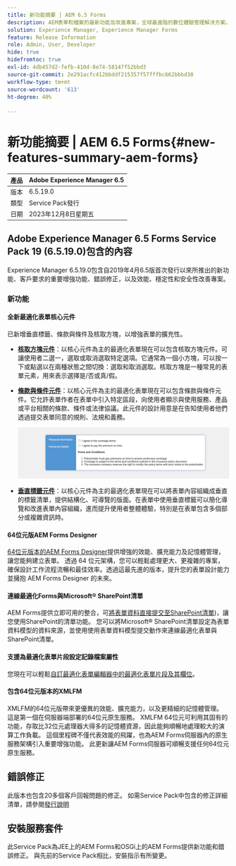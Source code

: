 ```yaml
---
title: 新功能摘要 | AEM 6.5 Forms
description: AEM表單和檔案的最新功能及改進專案，全球最進階的數位體驗管理解決方案。
solution: Experience Manager, Experience Manager Forms
feature: Release Information
role: Admin, User, Developer
hide: true
hidefromtoc: true
exl-id: 4db457d2-fefb-410d-8e74-58147f52bbd3
source-git-commit: 2e291acfc412bbddf215357f57fffbc662bbbd30
workflow-type: tm+mt
source-wordcount: '613'
ht-degree: 40%

---
```


# 新功能摘要 | AEM 6.5 Forms{#new-features-summary-aem-forms}

| 產品 | Adobe Experience Manager 6.5 |
| -------- | ---------------------------- |
| 版本 | 6.5.19.0 |
| 類型 | Service Pack發行 |
| 日期 | 2023年12月8日星期五 |

## Adobe Experience Manager 6.5 Forms Service Pack 19 (6.5.19.0)包含的內容

Experience Manager 6.5.19.0包含自2019年4月6.5版首次發行以來所推出的新功能、客戶要求的重要增強功能、錯誤修正，以及效能、穩定性和安全性改善專案。

### 新功能

#### 全新最適化表單核心元件

已新增垂直標籤、條款與條件及核取方塊，以增強表單的擴充性。

* **[核取方塊元件](https://experienceleague.adobe.com/docs/experience-manager-core-components/using/adaptive-forms/adaptive-forms-components/checkbox.html?lang=zh-Hant)**：以核心元件為主的最適化表單現在可以包含核取方塊元件。可讓使用者二選一，選取或取消選取特定選項。它通常為一個小方塊，可以按一下或點選以在兩種狀態之間切換：選取和取消選取。核取方塊是一種常見的表單元素，用來表示選擇是/否或真/假。

* **[條款與條件元件](https://experienceleague.adobe.com/docs/experience-manager-core-components/using/adaptive-forms/adaptive-forms-components/terms-and-conditions.html?lang=zh-Hant)**：以核心元件為主的最適化表單現在可以包含條款與條件元件。它允許表單作者在表單中引入特定區段，向使用者顯示與使用服務、產品或平台相關的條款、條件或法律協議。此元件的設計用意是在告知使用者他們透過提交表單同意的規則、法規和義務。

  ![垂直標籤、條款與條件及核取方塊元件](/help/forms/using/assets/forms-components.png)

* **[垂直標籤元件](https://experienceleague.adobe.com/docs/experience-manager-core-components/using/adaptive-forms/adaptive-forms-components/vertical-tabs.html?lang=zh-Hant)**：以核心元件為主的最適化表單現在可以將表單內容組織成垂直的標籤清單，提供結構化、可導覽的版面。在表單中使用垂直標籤可以簡化導覽和改進表單內容組織，進而提升使用者整體體驗，特別是在表單包含多個部分或複雜資訊時。

#### 64位元版AEM Forms Designer

[64位元版本的AEM Forms Designer](/help/forms/using/installing-configuring-designer.md)提供增強的效能、擴充能力及記憶體管理，讓您能夠建立表單。 透過 64 位元架構，您可以輕鬆處理更大、更複雜的專案，確保設計工作流程流暢和最佳效率。透過這最先進的版本，提升您的表單設計能力並擁抱 AEM Forms Designer 的未來。

#### 連線最適化Forms與Microsoft® SharePoint清單

AEM Forms提供立即可用的整合，可[將表單資料直接提交至SharePoint清單](/help/forms/using/configuring-submit-actions.md#submit-to-microsoft&reg;-sharepoint-list))，讓您使用SharePoint的清單功能。 您可以將Microsoft® SharePoint清單設定為表單資料模型的資料來源，並使用使用表單資料模型提交動作來連線最適化表單與SharePoint清單。

#### 支援為最適化表單片段設定記錄檔案屬性

您現在可以輕鬆[自訂最適化表單編輯器中的最適化表單片段及其欄位](/help/forms/using/generate-document-of-record-for-non-xfa-based-adaptive-forms.md)。

#### 包含64位元版本的XMLFM

XMLFM的64位元版帶來更優異的效能、擴充能力，以及更精細的記憶體管理。 這是第一個在伺服器端部署的64位元原生服務。 XMLFM 64位元可利用其固有的功能，存取比32位元處理器大得多的記憶體資源，因此能夠順暢地處理較大的演算工作負載。 這個里程碑不僅代表效能的飛躍，也為AEM Forms伺服器內的原生服務架構引入重要增強功能。 此更新讓AEM Forms伺服器可順暢支援任何64位元原生服務。


## 錯誤修正

此版本也包含20多個客戶回報問題的修正。 如需Service Pack中包含的修正詳細清單，請參閱[發行說明](/help/release-notes/release-notes.md)


## 安裝服務套件

此Service Pack為JEE上的AEM Forms和OSGi上的AEM Forms提供新功能和錯誤修正。 與先前的Service Pack相比，安裝指示有所變更。

<!-- 
## Transaction Reports {#transaction-reports}



Transaction reports lets you capture and track the number of submitted forms, processed documents, and rendered documents. The objective behind tracking these transactions is to make an informed decision about the product usage and rebalancing investments in hardware and software. Some examples of transactions include:

* Submission of an Adaptive Form, an HTML5 Form, or a Form Set
* Rendition of a print or a web version of an interactive communication
* Conversion of a document from one file format to another

For information about configuring and using transaction reports, see [Transaction Reports Overview](../../forms/using/transaction-reports-overview.md).

![A sample transaction report](assets/surface_transaction_reporting.png)

## Interactive Communications {#interactive-communications}

**Define data display patterns**

Interactive Communication authors can now define [data display patterns](create-interactive-communication.md#datadisplaypatterns) for fields, variables, and form data model elements. For example, date, currency, or phone formats.

**Use new types of charts**

You can now add [Quadrant charts and charts with multiple series](../../forms/using/chart-component-interactive-communications.md) to Interactive Communications.

**Sort columns in a table**

You can now [sort columns of a table](../../forms/using/create-interactive-communication.md#sortcolumns) in the Interactive Communication. You can bind and sort table columns with static text or data model objects.

**Use new components in a web channel**

You can now add Button and Separator components to the web channel. For more information, see [Add Button component to the web channel](../../forms/using/create-interactive-communication.md#add-button-component-to-the-web-channel) and [Separator component in web channel](../../forms/using/create-interactive-communication.md#separatorcomponent).

**Layout mode to resize components**

You can now switch to [Layout mode](../../forms/using/resize-using-layout-mode.md) to resize components in the Web channel using a WYSIWYG interface.

**Usability improvements**

Interactive Communication authors can now utilize various easy-to-use operations while creating correspondences. The list of operations includes:

* [Perform undo-redo actions in print and web channels](../../forms/using/create-interactive-communication.md#undoredoactions)
* [Add variables in a document fragment using @ symbol](../../forms/using/texts-interactive-communications.md#searchvariables)
* [Add data model elements in a document fragment using @ symbol](../../forms/using/texts-interactive-communications.md#searchdatamodelproperties)
* [Delete or add a web channel to an existing Interactive Communication](../../forms/using/create-interactive-communication.md#edit-interactive-communication-properties)
* [Bind data source elements with fields and variables using drag-and-drop actions](../../forms/using/create-interactive-communication.md#binddatasourceelements)
* [Highlight unbound fields and variables while authoring Interactive Communication](../../forms/using/create-interactive-communication.md#distinguishunboundfields)
* [Perform additional actions such as copy, group, or more on inherited components in a web channel](../../forms/using/create-interactive-communication.md#componenttoolbar)

**Improvements in sync process**

There are several improvements in the Web channel layout auto-generated using the Print channel.

![Interactive Communications Charts](assets/interactive-communication-charts.png)

## Adaptive Forms {#adaptive-forms}

### Use Adobe Sign's cloud-based digital signatures in Adaptive Forms {#use-adobe-sign-s-cloud-based-digital-signatures-in-adaptive-forms}

[Cloud-based digital signatures](https://helpx.adobe.com/tw/sign/kb/digital-certificate-providers.html) or remote signatures are a new generation of digital signatures that work across desktop, mobile, and the web — and meet the highest levels of compliance and assurance for signer authentication. You can now [sign an Adaptive Form](../../forms/using/working-with-adobe-sign.md) with Cloud-based digital signatures.

#### Embed an Adaptive Form or Interactive Communication in AEM Sites Single Page Applications {#embed-an-adaptive-form-or-interactive-communcation-in-aem-sites-single-page-applications}

AEM Forms lets you [seamlessly embed an Adaptive Form](../../forms/using/embed-adaptive-form-aem-sites-spa.md) or Interactive Communication in an AEM Sites single page application (SPA). The embedded Adaptive Form and Interactive Communication is fully functional and users can fill and submit the form without leaving the page. It helps user remain in context of other elements on the web page and simultaneously interact with the adaptive form or Interactive Communication.

#### Sort columns of Adaptive Form tables {#sort-columns-of-adaptive-form-tables}

You can [sort any column of an Adaptive Form table](../../forms/using/adaptive-forms-tables.md#sortcolumnstable) in an ascending or descending order. You can apply sorting to table columns with static text, data model object properties, or a combination of static text and data model object properties.

#### Restrict the availability of Adaptive Forms templates to specific paths {#restrict-the-availability-of-adaptive-forms-templates-to-specific-paths}

Adaptive forms has added support for the cq:allowedPaths property. The property [restricts availability of Adaptive Forms templates to specific paths](creating-adaptive-form.md#adaptive-form-templates).

#### Add check boxes to the Adaptive Form dynamically {#add-check-boxes-to-the-adaptive-form-dynamically}

You can now define rules to [add checkboxes to the Adaptive Form dynamically](../../forms/using/rule-editor.md#setpropertyrule) based on custom function, a form object, or an object property.

## AEM Workflows {#aem-workflows}

### Use variables in AEM Workflows {#use-variables-in-aem-workflows}

Variables enable workflow steps to hold and pass metadata across workflow steps at runtime. You can create different types of variables for storing different types of data. For example, integers, strings, documents, or form data model instances. Typically, you use a variable or a collection of variables when you need to make a decision based on the value that it holds or to store information that you need later in a process.

Variables are an extension of [MetaDataMap](https://developer.adobe.com/experience-manager/reference-materials/6-5-lts/javadoc/com/adobe/granite/workflow/metadata/MetaDataMap.html) interface available in the previous version. It helps save time spent in developing custom ECMAScript code used to retrieve and update metadata values. You continue using MetaDataMap interface and ECMAScript code to manipulate metadata. Some benefits of using variables over MetaDataMap and ECMAScript are:

* Dynamically store, update, and use values stored in a variable across the workflow without relying on custom code
* Retrieve and update values directly to a form data model and data file (XML/JSON ) of a submitted form
* Store complete documents in a variable to perform document processing

The Go To step, OR Split step, and all AEM Forms workflow steps support variables. You can use MetaDataMap interface to access variables in workflow steps that do not have a native support for variables. For more information, see [Variables in AEM Workflows](../../forms/using/variable-in-aem-workflows.md).

![Setting a variable for in a workflow](assets/variable.png)

#### Use a workflow with different Adaptive Forms  {#use-a-workflow-with-different-adaptive-forms}

You can [specify an Adaptive Form for the assign task](../../forms/using/aem-forms-workflow-step-reference.md#assign-task-step) and document of record step of form-centric workflows on the runtime. It allows a workflow to work with different Adaptive Forms. You can decide the method to select an Adaptive Form while designing the workflow. The Adaptive Form can be located at an absolute path, submitted as payload to the workflow, or available at a path calculated using a variable.

#### Use enhanced logging capabilities of forms-centric workflow steps {#use-enhanced-logging-capabilities-of-forms-centric-workflow-steps}

Logging capabilities of forms-centric workflow steps are standardized. Now, all form-centric workflow steps produce similarly standardized logs. It helps improve debugging speed.

## Data Integration {#data-integration}

You can now:

* [Validate input data](../../forms/using/work-with-form-data-model.md#automated-validation-of-input-data) based on a list of constraints. It helps ensure that only valid data is submitted to data source.
* [Override default endpoint](../../forms/using/configure-data-sources.md#configure-soap-web-services) defined in a WSDL (Web Services Description Language) file.

* [Override default](../../forms/using/configure-data-sources.md#configure-restful-web-services) [scheme, host, and base path](../../forms/using/configure-data-sources.md#configure-restful-web-services) defined in Swagger definition file.

## Platform and Security updates {#platform-and-security-updates}

### Major platform updates {#major-platform-updates}

AEM Forms can be set up using any combination of supported operating systems, application servers, databases, database drivers, JDK, LDAP servers, and email servers. The following are the major changes in [supported platforms](../../forms/using/aem-forms-jee-supported-platforms.md):

<table>
 <tbody>
  <tr>
   <td>Component</td>
   <td>Support Removed</td>
  </tr>
  <tr>
   <td>Operating systems</td>
   <td>
    <ul>
     <li>Microsoft Windows Server 2012 R2</li>
     <li>IBM AIX*</li>
     <li>Sun Solaris*</li>
    </ul> </td>
  </tr>
  <tr>
   <td>Application servers<br /> </td>
   <td>
    <ul>
    <li>WebSphere Liberty profile</li>
    <li>Oracle WebLogic</li>
    </ul> </td>
  </tr>
  <tr>
   <td>Databases</td>
   <td>
    <ul>
     <li>IBM DB2 <br /> </li>
     <li>Oracle RAC</li>
    </ul> </td>
  </tr>
  <tr>
   <td>LDAP servers</td>
   <td>
    <ul>
     <li>Microsoft Active Directory 2012</li>
     <li>Novell eDirectory 8.8.7 </li>
     <li>IBM Lotus Domino 8.5.0 </li>
    </ul> </td>
  </tr>
  <tr>
   <td>Email servers</td>
   <td>
    <ul>
     <li>IBM Lotus Domino 8.5.0 </li>
    </ul> </td>
  </tr>
  <tr>
   <td>Connectors</td>
   <td>
    <ul>
     <li>Connector for Microsoft Sharepoint 2013</li>
     <li>Connector for EMC Documentum 7.0</li>
    </ul> </td>
  </tr>
  <tr>
   <td>AEM Forms app<br /> </td>
   <td>
    <ul>
     <li>Windows 8.1 support</li>
    </ul> </td>
  </tr>
  <tr>
   <td>Java </td>
   <td>
    <ul>
     <li>Java 11</li>
    </ul> </td>
  </tr>
 </tbody>
</table>

&#42; Contact Adobe Support for information on migrating to a different platform

#### New HTML5-based UIs {#new-html-based-uis}

In line with planned EOL of Adobe Flash Player and overall direction of migrating Flash-based content to open standards, AEM 6.5 Forms has replaced Flash-based UI of Health Monitor, Process Management, Reader Extension, and Category Management UI of AEM Forms on JEE Administration Console with HTML5-based UI.

#### Security improvements {#security-improvements}

* AEM 6.5 Forms on JEE administration console UI is now based on Apache Struts 2.5.
* AEM 6.5 Forms now uses jQuery to 3.2.1 and jQuery UI 1.12.1. See, [upgrade documentation](/help/forms/using/introduction-aem-forms.md) for the impact of the change.

#### Accessibility improvements {#accessibility-improvements}

AEM 6.5 Forms has improved accessibility of AEM Forms Workspace. 
!-->
